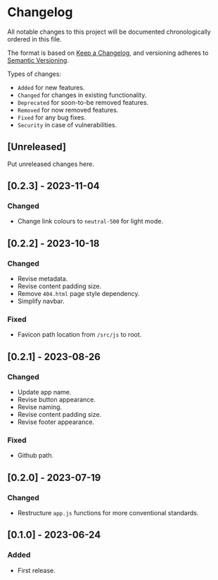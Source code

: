 # Changelog
All notable changes to this project will be documented chronologically ordered
in this file.

The format is based on [Keep a Changelog](https://keepachangelog.com/en/1.0.0/),
and versioning adheres to [Semantic Versioning](https://semver.org/spec/v2.0.0.html).

Types of changes:
* `Added` for new features.
* `Changed` for changes in existing functionality.
* `Deprecated` for soon-to-be removed features.
* `Removed` for now removed features.
* `Fixed` for any bug fixes.
* `Security` in case of vulnerabilities.

## [Unreleased]
Put unreleased changes here.

## [0.2.3] - 2023-11-04
### Changed
- Change link colours to `neutral-500` for light mode.

## [0.2.2] - 2023-10-18
### Changed
- Revise metadata.
- Revise content padding size.
- Remove `404.html` page style dependency.
- Simplify navbar.

### Fixed
- Favicon path location from `/src/js` to root.

## [0.2.1] - 2023-08-26
### Changed
- Update app name.
- Revise button appearance.
- Revise naming.
- Revise content padding size.
- Revise footer appearance.

### Fixed
- Github path.

## [0.2.0] - 2023-07-19
### Changed
- Restructure `app.js` functions for more conventional standards.

## [0.1.0] - 2023-06-24
### Added
- First release.